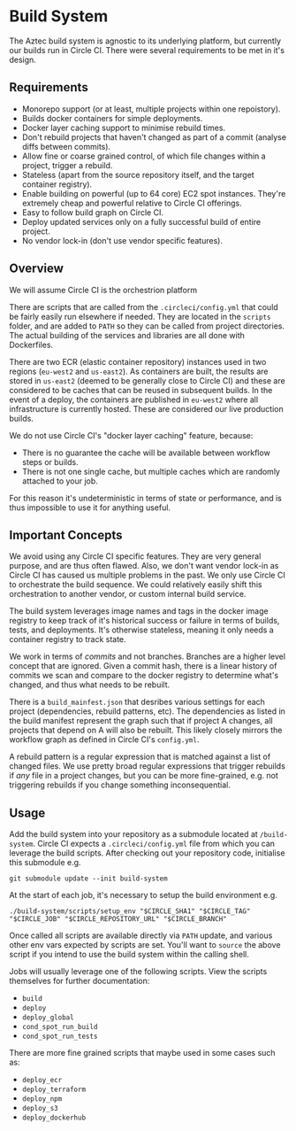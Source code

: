 # Build System

The Aztec build system is agnostic to its underlying platform, but currently our builds run in Circle CI. There were several requirements to be met in it's design.

## Requirements

- Monorepo support (or at least, multiple projects within one repoistory).
- Builds docker containers for simple deployments.
- Docker layer caching support to minimise rebuild times.
- Don't rebuild projects that haven't changed as part of a commit (analyse diffs between commits).
- Allow fine or coarse grained control, of which file changes within a project, trigger a rebuild.
- Stateless (apart from the source repository itself, and the target container registry).
- Enable building on powerful (up to 64 core) EC2 spot instances. They're extremely cheap and powerful relative to Circle CI offerings.
- Easy to follow build graph on Circle CI.
- Deploy updated services only on a fully successful build of entire project.
- No vendor lock-in (don't use vendor specific features).

## Overview

We will assume Circle CI is the orchestrion platform

There are scripts that are called from the `.circleci/config.yml` that could be fairly easily run elsewhere if needed. They are located in the `scripts` folder, and are added to `PATH` so they can be called from project directories. The actual building of the services and libraries are all done with Dockerfiles.

There are two ECR (elastic container repository) instances used in two regions (`eu-west2` and `us-east2`). As containers are built, the results are stored in `us-east2` (deemed to be generally close to Circle CI) and these are considered to be caches that can be reused in subsequent builds. In the event of a deploy, the containers are published in `eu-west2` where all infrastructure is currently hosted. These are considered our live production builds.

We do not use Circle CI's "docker layer caching" feature, because:

- There is no guarantee the cache will be available between workflow steps or builds.
- There is not one single cache, but multiple caches which are randomly attached to your job.

For this reason it's undeterministic in terms of state or performance, and is thus impossible to use it for anything useful.

## Important Concepts

We avoid using any Circle CI specific features. They are very general purpose, and are thus often flawed. Also, we don't want vendor lock-in as Circle CI has caused us multiple problems in the past. We only use Circle CI to orchestrate the build sequence. We could relatively easily shift this orchestration to another vendor, or custom internal build service.

The build system leverages image names and tags in the docker image registry to keep track of it's historical success or failure in terms of builds, tests, and deployments. It's otherwise stateless, meaning it only needs a container registry to track state.

We work in terms of _commits_ and not branches. Branches are a higher level concept that are ignored. Given a commit hash, there is a linear history of commits we scan and compare to the docker registry to determine what's changed, and thus what needs to be rebuilt.

There is a `build_mainfest.json` that desribes various settings for each project (dependencies, rebuild patterns, etc). The dependencies as listed in the build manifest represent the graph such that if project A changes, all projects that depend on A will also be rebuilt. This likely closely mirrors the workflow graph as defined in Circle CI's `config.yml`.

A rebuild pattern is a regular expression that is matched against a list of changed files. We use pretty broad regular expressions that trigger rebuilds if _any_ file in a project changes, but you can be more fine-grained, e.g. not triggering rebuilds if you change something inconsequential.

## Usage

Add the build system into your repository as a submodule located at `/build-system`. Circle CI expects a `.circleci/config.yml` file from which you can leverage the build scripts. After checking out your repository code, initialise this submodule e.g.

```
git submodule update --init build-system
```

At the start of each job, it's necessary to setup the build environment e.g.

```
./build-system/scripts/setup_env "$CIRCLE_SHA1" "$CIRCLE_TAG" "$CIRCLE_JOB" "$CIRCLE_REPOSITORY_URL" "$CIRCLE_BRANCH"
```

Once called all scripts are available directly via `PATH` update, and various other env vars expected by scripts are set. You'll want to `source` the above script if you intend to use the build system within the calling shell.

Jobs will usually leverage one of the following scripts. View the scripts themselves for further documentation:

- `build`
- `deploy`
- `deploy_global`
- `cond_spot_run_build`
- `cond_spot_run_tests`

There are more fine grained scripts that maybe used in some cases such as:

- `deploy_ecr`
- `deploy_terraform`
- `deploy_npm`
- `deploy_s3`
- `deploy_dockerhub`
